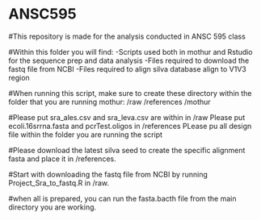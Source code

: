 # ANSC595

#This repository is made for the analysis conducted in ANSC 595 class

#Within this folder you will find:
-Scripts used both in mothur and Rstudio for the sequence prep and data analysis
-Files required to download the fastq file from NCBI
-Files required to align silva database align to V1V3 region

#When running this script, make sure to create these directory within the folder that you are running mothur:
/raw
/references
/mothur

#Please put sra_ales.csv and sra_leva.csv are within in /raw
Please put ecoli.16srrna.fasta and pcrTest.oligos in /references
PLease pu all design file within the folder you are running the script 

#Please download the latest silva seed to create the specific alignment fasta and place it in /references.

#Start with downloading the fastq file from NCBI by running Project_Sra_to_fastq.R in /raw.

#when all is prepared, you can run the fasta.bacth file from the main directory you are working.

